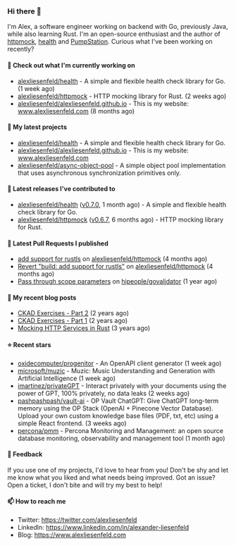 ### Hi there 👋

I'm Alex, a software engineer working on backend with Go, previously Java, while also learning Rust.
I'm an open-source enthusiast and the author of [httpmock](https://github.com/alexliesenfeld/httpmock),
[health](https://github.com/alexliesenfeld/health) and [PumpStation](http://pumpstation-plugin.com). 
Curious what I've been working on recently?

#### 👷 Check out what I'm currently working on

- [alexliesenfeld/health](https://github.com/alexliesenfeld/health) - A simple and flexible health check library for Go. (1 week ago)
- [alexliesenfeld/httpmock](https://github.com/alexliesenfeld/httpmock) - HTTP mocking library for Rust. (2 weeks ago)
- [alexliesenfeld/alexliesenfeld.github.io](https://github.com/alexliesenfeld/alexliesenfeld.github.io) - This is my website: www.alexliesenfeld.com (8 months ago)

#### 🌱 My latest projects

- [alexliesenfeld/health](https://github.com/alexliesenfeld/health) - A simple and flexible health check library for Go.
- [alexliesenfeld/alexliesenfeld.github.io](https://github.com/alexliesenfeld/alexliesenfeld.github.io) - This is my website: www.alexliesenfeld.com
- [alexliesenfeld/async-object-pool](https://github.com/alexliesenfeld/async-object-pool) - A simple object pool implementation that uses asynchronous synchronization primitives only. 

#### 🔭 Latest releases I've contributed to

- [alexliesenfeld/health](https://github.com/alexliesenfeld/health) ([v0.7.0](https://github.com/alexliesenfeld/health/releases/tag/v0.7.0), 1 month ago) - A simple and flexible health check library for Go.
- [alexliesenfeld/httpmock](https://github.com/alexliesenfeld/httpmock) ([v0.6.7](https://github.com/alexliesenfeld/httpmock/releases/tag/v0.6.7), 6 months ago) - HTTP mocking library for Rust.

#### 🔨 Latest Pull Requests I published

- [add support for rustls](https://github.com/alexliesenfeld/httpmock/pull/72) on [alexliesenfeld/httpmock](https://github.com/alexliesenfeld/httpmock) (4 months ago)
- [Revert &#34;build: add support for rustls&#34;](https://github.com/alexliesenfeld/httpmock/pull/71) on [alexliesenfeld/httpmock](https://github.com/alexliesenfeld/httpmock) (4 months ago)
- [Pass through scope parameters](https://github.com/hipeople/govalidator/pull/4) on [hipeople/govalidator](https://github.com/hipeople/govalidator) (1 year ago)

#### 📜 My recent blog posts

- [CKAD Exercises - Part 2](https://alexliesenfeld.github.io/posts/ckad-excercises-2/) (2 years ago)
- [CKAD Exercises - Part 1](https://alexliesenfeld.github.io/posts/ckad-excercises-1/) (2 years ago)
- [Mocking HTTP Services in Rust](https://alexliesenfeld.github.io/posts/mocking-http--services-in-rust/) (3 years ago)

#### ⭐ Recent stars

- [oxidecomputer/progenitor](https://github.com/oxidecomputer/progenitor) - An OpenAPI client generator (1 week ago)
- [microsoft/muzic](https://github.com/microsoft/muzic) - Muzic: Music Understanding and Generation with Artificial Intelligence (1 week ago)
- [imartinez/privateGPT](https://github.com/imartinez/privateGPT) - Interact privately with your documents using the power of GPT, 100% privately, no data leaks (2 weeks ago)
- [pashpashpash/vault-ai](https://github.com/pashpashpash/vault-ai) - OP Vault ChatGPT: Give ChatGPT long-term memory using the OP Stack (OpenAI &#43; Pinecone Vector Database). Upload your own custom knowledge base files (PDF, txt, etc) using a simple React frontend. (3 weeks ago)
- [percona/pmm](https://github.com/percona/pmm) - Percona Monitoring and Management: an open source database monitoring, observability and management tool (1 month ago)

#### 💬 Feedback

If you use one of my projects, I'd love to hear from you! Don't be shy and let me know what you liked
and what needs being improved. Got an issue? Open a ticket, I don't bite and will try my best to help!

#### 📫 How to reach me

- Twitter: https://twitter.com/alexliesenfeld
- LinkedIn: https://www.linkedin.com/in/alexander-liesenfeld
- Blog: https://www.alexliesenfeld.com
